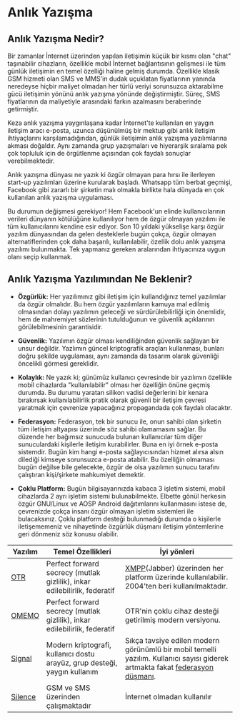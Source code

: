 # Anlık Yazışma

## Anlık Yazışma Nedir?

Bir zamanlar İnternet üzerinden yapılan iletişimin küçük bir kısmı olan "chat" taşınabilir cihazların, özellikle mobil İnternet bağlantısının gelişmesi ile tüm günlük iletişimin en temel özelliği haline gelmiş durumda. Özellikle klasik GSM hizmeti olan SMS ve MMS'in dudak uçuklatan fiyatlarının yanında neredeyse hiçbir maliyet olmadan her türlü veriyi sorunsuzca aktarabilme gücü iletişimin yönünü anlık yazışma yönünde değiştirmiştir. Süreç, SMS fiyatlarının da maliyetiyle arasındaki farkın azalmasını beraberinde getirmiştir.

Keza anlık yazışma yaygınlaşana kadar İnternet'te kullanılan en yaygın iletişim aracı e-posta, uzunca düşünülmüş bir mektup gibi anlık iletişim ihtiyaçlarını karşılamadığından, günlük iletişimin anlık yazışma yazılımlarına akması doğaldır. Aynı zamanda grup yazışmaları ve hiyerarşik sıralama pek çok topluluk için de örgütlenme açısından çok faydalı sonuçlar verebilmektedir.

Anlık yazışma dünyası ne yazık ki özgür olmayan para hırsı ile ilerleyen start-up yazılımları üzerine kurularak başladı. Whatsapp tüm berbat geçmişi, Facebook gibi zararlı bir şirketin malı olmakla birlikte hala dünyada en çok kullanılan anlık yazışma uygulaması.

Bu durumun değişmesi gerekiyor! Hem Facebook'un elinde kullanıcılarının verileri dünyanın kötülüğüne kullanılıyor hem de özgür olmayan yazılımı ile tüm kullanıcılarını kendine esir ediyor. Son 10 yıldaki yükselişe karşı özgür yazılım dünyasından da gelen desteklerle bugün çokça, özgür olmayan alternatiflerinden çok daha başarılı, kullanılabilir, özellik dolu anlık yazışma yazılımı bulunmakta. Tek yapmanız gereken aralarından ihtiyacınıza uygun olanı seçip kullanmak.

## Anlık Yazışma Yazılımından Ne Beklenir?

* **Özgürlük:** Her yazılımınız gibi iletişim için kullandığınız temel yazılımlar da özgür olmalıdır. Bu hem özgür yazılımların kamuya mal edilmiş olmasından dolayı yazılımın geleceği ve sürdürülebilirliği için önemlidir, hem de mahremiyet sözlerinin tutulduğunun ve güvenlik açıklarının görülebilmesinin garantisidir.

* **Güvenlik:** Yazılımın özgür olması kendiliğinden güvenlik sağlayan bir unsur değildir. Yazlımın güncel kriptografik araçları kullanması, bunları doğru şekilde uygulaması, aynı zamanda da tasarım olarak güvenliği öncelikli görmesi gereklidir.

* **Kolaylık:** Ne yazık ki; günümüz kullanıcı çevresinde bir yazılımın özellikle mobil cihazlarda "kullanılabilir" olması her özelliğin önüne geçmiş durumda. Bu durumu yaratan silikon vadisi değerlerini bir kenara bırakırsak kullanılabilirlik pratik olarak güvenli bir iletişim çevresi yaratmak için çevrenize yapacağınız propagandada çok faydalı olacaktır.

* **Federasyon:** Federasyon, tek bir sunucu ile, onun sahibi olan şirketin tüm iletişim altyapısı üzerinde söz sahibi olamamasını sağlar. Bu düzende her bağımsız sunucuda bulunan kullanıcılar tüm diğer sunuculardaki kişilerle iletişim kurabilirler. Buna en iyi örnek e-posta sistemdir. Bugün kim hangi e-posta sağlayıcısından hizmet alırsa alsın dilediği kimseye sorunsuzca e-posta atabilir. Bu özelliğin olmaması bugün değilse bile gelecekte, özgür de olsa yazılımın sunucu tarafını çalıştıran kişi/şirkete mahkumiyet demektir.

* **Çoklu Platform:** Bugün bilgisayarınızda kabaca 3 işletim sistemi, mobil cihazlarda 2 ayrı işletim sistemi bulunabilmekte. Elbette gönül herkesin özgür GNU/Linux ve AOSP Android dağıtımlarını kullanmasını istese de, çevrenizde çokça insanı özgür olmayan işletim sistemleri ile bulacaksınız. Çoklu platform desteği bulunmadığı durumda o kişilerle iletişememeniz ve nihayetinde özgürlük düşmanı iletişim yöntemlerine geri dönmeniz söz konusu olabilir.

| Yazılım | Temel Özellikleri | İyi yönleri |
| --- | --- | --- |
| [OTR](otr.md) | Perfect forward secrecy (mutlak gizlilik), inkar edilebilirlik, federatif | [XMPP](https://en.wikipedia.org/wiki/XMPP)(Jabber) üzerinden her platform üzerinde kullanılabilir. 2004'ten beri kullanılmaktadır. |
| [OMEMO](./omemo.md) | Perfect forward secrecy (mutlak gizlilik), inkar edilebilirlik, federatif | OTR'nin çoklu cihaz desteği getirilmiş modern versiyonu. |
| [Signal](./signal.md) | Modern kriptografi, kullanıcı dostu arayüz, grup desteği, yaygın kullanım | Sıkça tavsiye edilen modern görünümlü bir mobil temelli yazılım. Kullanıcı sayısı giderek artmakta fakat [federasyon düşmanı](https://www.oyd.org.tr/en/articles/signal/). |
| [Silence]() | GSM ve SMS üzerinden çalışmaktadır | İnternet olmadan kullanılır |
